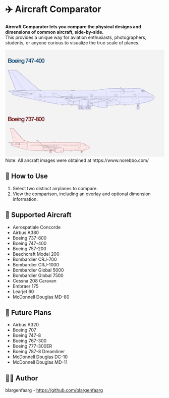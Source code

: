# ✈️ Aircraft Comparator

**Aircraft Comparator lets you compare the physical designs and dimensions of common aircraft, side-by-side.** <br>
This provides a unique way for aviation enthusiasts, photographers, students, or anyone curious to visualize the true scale of planes.

<img src = "src/assets/ComparisonImage.png" alt = "Comparison Image">
Note: All aircraft images were obtained at https://www.norebbo.com/

## 🚀 **How to Use**
1. Select two distinct airplanes to compare.
2. View the comparison, including an overlay and optional dimension information.


##  **🛫 Supported Aircraft** 

- Aerospatiale Concorde 
- Airbus A380
- Boeing 737-800 
- Boeing 747-400 
- Boeing 757-200 
- Beechcraft Model 200 
- Bombardier CRJ-700 
- Bombardier CRJ-1000
- Bombardier Global 5000
- Bombardier Global 7500
- Cessna 208 Caravan
- Embraer 175
- Learjet 60
- McDonnell Douglas MD-80

## **🔭 Future Plans**

- Airbus A320
- Boeing 707
- Boeing 747-8
- Boeing 767-300
- Boeing 777-300ER
- Boeing 787-8 Dreamliner
- McDonnell Douglas DC-10
- McDonnell Douglas MD-11

## 👨‍💻 Author
blargenfaarg - https://github.com/blargenfaarg

